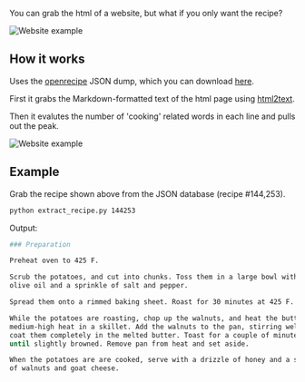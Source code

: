 You can grab the html of a website, but what if you only want the recipe?

![Website example](https://i.imgur.com/fjr0M6H.jpg?1)

## How it works

Uses the [openrecipe](https://github.com/fictivekin/openrecipes) JSON dump, which you can download [here](http://openrecipes.s3.amazonaws.com/recipeitems-latest.json.gz).

First it grabs the Markdown-formatted text of the html page using [html2text](https://github.com/aaronsw/html2text). 

Then it evalutes the number of 'cooking' related words in each line and pulls out the peak.

![Website example](https://i.imgur.com/enu0SNA.jpg?1)

## Example

Grab the recipe shown above from the JSON database (recipe #144,253).

```bash
python extract_recipe.py 144253
```

Output:

```bash
### Preparation

Preheat oven to 425 F.

Scrub the potatoes, and cut into chunks. Toss them in a large bowl with the
olive oil and a sprinkle of salt and pepper.

Spread them onto a rimmed baking sheet. Roast for 30 minutes at 425 F.

While the potatoes are roasting, chop up the walnuts, and heat the butter over
medium-high heat in a skillet. Add the walnuts to the pan, stirring well to
coat them completely in the melted butter. Toast for a couple of minutes,
until slightly browned. Remove pan from heat and set aside.

When the potatoes are are cooked, serve with a drizzle of honey and a sprinkle
of walnuts and goat cheese.
```
